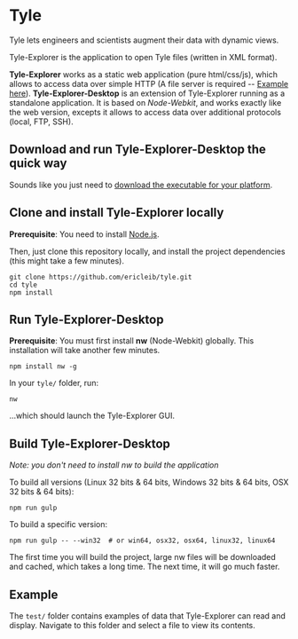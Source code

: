 
# Tyle

Tyle lets engineers and scientists augment their data with dynamic views.

Tyle-Explorer is the application to open Tyle files (written in XML format).

**Tyle-Explorer** works as a static web application (pure html/css/js), which allows to access data over simple HTTP (A file server is required -- [Example here](https://github.com/ericleib/tyle/blob/master/test/label.xml)).
**Tyle-Explorer-Desktop** is an extension of Tyle-Explorer running as a standalone application. It is based on *Node-Webkit*, and works exactly like the web version, excepts it allows to access data over additional protocols (local, FTP, SSH).

## Download and run Tyle-Explorer-Desktop the quick way

Sounds like you just need to [download the executable for your platform](http://gettyle.com).

## Clone and install Tyle-Explorer locally

**Prerequisite**: You need to install [Node.js](https://nodejs.org/download/).

Then, just clone this repository locally, and install the project dependencies (this might take a few minutes).

    git clone https://github.com/ericleib/tyle.git
    cd tyle
    npm install

## Run Tyle-Explorer-Desktop

**Prerequisite**: You must first install **nw** (Node-Webkit) globally. This installation will take another few minutes.

    npm install nw -g

In your `tyle/` folder, run:

    nw

...which should launch the Tyle-Explorer GUI.

## Build Tyle-Explorer-Desktop

*Note: you don't need to install nw to build the application*

To build all versions (Linux 32 bits & 64 bits, Windows 32 bits & 64 bits, OSX 32 bits & 64 bits):

    npm run gulp

To build a specific version:

    npm run gulp -- --win32  # or win64, osx32, osx64, linux32, linux64

The first time you will build the project, large nw files will be downloaded and cached, which takes a long time. The next time, it will go much faster.

## Example

The `test/` folder contains examples of data that Tyle-Explorer can read and display. Navigate to this folder and select a file to view its contents.
